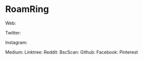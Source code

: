 # RoamRing #

Web:

Twitter:

Instagram:

Medium:
Linktree:
Reddit:
BscScan:
Github:
Facebook:
Pinterest
